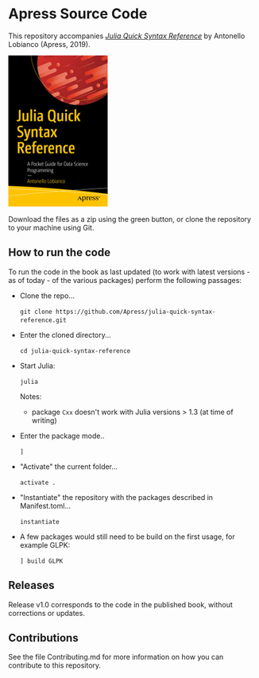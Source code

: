 # Apress Source Code

This repository accompanies [*Julia Quick Syntax Reference*](https://www.apress.com/9781484251898) by Antonello Lobianco (Apress, 2019).

[comment]: #cover
![Cover image](9781484251898.jpg)

Download the files as a zip using the green button, or clone the repository to your machine using Git.

## How to run the code

To run the code in the book as last updated (to work with latest versions - as of today - of the various packages) perform the following passages:

- Clone the repo...

  `git clone https://github.com/Apress/julia-quick-syntax-reference.git`
- Enter the cloned directory...

  `cd julia-quick-syntax-reference`  

- Start Julia:

  `julia`

  Notes:
    - package `Cxx` doesn't work with Julia versions > 1.3 (at time of writing)

- Enter the package mode..

  `]`
- "Activate" the current folder...

  `activate .`
- "Instantiate" the repository with the packages described in Manifest.toml...

  `instantiate`
- A few packages would still need to be build on the first usage, for example GLPK:

  `] build GLPK`



## Releases

Release v1.0 corresponds to the code in the published book, without corrections or updates.

## Contributions

See the file Contributing.md for more information on how you can contribute to this repository.
